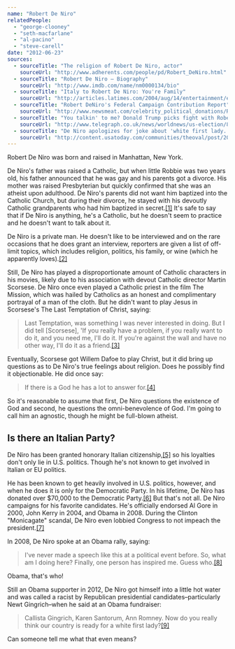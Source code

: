 ```yaml
---
name: "Robert De Niro"
relatedPeople:
  - "george-clooney"
  - "seth-macfarlane"
  - "al-pacino"
  - "steve-carell"
date: "2012-06-23"
sources:
  - sourceTitle: "The religion of Robert De Niro, actor"
    sourceUrl: "http://www.adherents.com/people/pd/Robert_DeNiro.html"
  - sourceTitle: "Robert De Niro – Biography"
    sourceUrl: "http://www.imdb.com/name/nm0000134/bio"
  - sourceTitle: "Italy to Robert De Niro: You're Family"
    sourceUrl: "http://articles.latimes.com/2004/aug/14/entertainment/et-deniro14"
  - sourceTitle: "Robert DeNiro's Federal Campaign Contribution Report"
    sourceUrl: "http://www.newsmeat.com/celebrity_political_donations/Robert_Deniro.php"
  - sourceTitle: "You talkin' to me? Donald Trump picks fight with Robert De Niro"
    sourceUrl: "http://www.telegraph.co.uk/news/worldnews/us-election/8474850/You-talkin-to-me-Donald-Trump-picks-fight-with-Robert-De-Niro.html#"
  - sourceTitle: "De Niro apologizes for joke about 'white first lady.'"
    sourceUrl: "http://content.usatoday.com/communities/theoval/post/2012/03/de-niro-apologizes-for-joke-about-white-first-lady/1#.T-R9Pb_Nob0"
---
```


Robert De Niro was born and raised in Manhattan, New York.

De Niro's father was raised a Catholic, but when little Robbie was two years old, his father announced that he was gay and his parents got a divorce. His mother was raised Presbyterian but quickly confirmed that she was an atheist upon adulthood. De Niro's parents did not want him baptized into the Catholic Church, but during their divorce, he stayed with his devoutly Catholic grandparents who had him baptized in secret.<a class="source-citation" href="#http://www.adherents.com/people/pd/Robert_DeNiro.html" title="The religion of Robert De Niro, actor">[1]</a> It's safe to say that if De Niro is anything, he's a Catholic, but he doesn't seem to practice and he doesn't want to talk about it.

De Niro is a private man. He doesn't like to be interviewed and on the rare occasions that he does grant an interview, reporters are given a list of off-limit topics, which includes religion, politics, his family, or wine (which he apparently loves).<a class="source-citation" href="#http://www.imdb.com/name/nm0000134/bio" title="Robert De Niro – Biography">[2]</a>

Still, De Niro has played a disproportionate amount of Catholic characters in his movies, likely due to his association with devout Catholic director Martin Scorsese. De Niro once even played a Catholic priest in the film The Mission, which was hailed by Catholics as an honest and complimentary portrayal of a man of the cloth. But he didn't want to play Jesus in Scorsese's The Last Temptation of Christ, saying:

>Last Temptation, was something I was never interested in doing. But I did tell [Scorsese], 'If you really have a problem, if you really want to do it, and you need me, I'll do it. If you're against the wall and have no other way, I'll do it as a friend.<a class="source-citation" href="#http://www.adherents.com/people/pd/Robert_DeNiro.html" title="The religion of Robert De Niro, actor">[3]</a>

Eventually, Scorsese got Willem Dafoe to play Christ, but it did bring up questions as to De Niro's true feelings about religion. Does he possibly find it objectionable. He did once say:

>If there is a God he has a lot to answer for.<a class="source-citation" href="#http://www.imdb.com/name/nm0000134/bio" title="Robert De Niro – Biography">[4]</a>

So it's reasonable to assume that first, De Niro questions the existence of God and second, he questions the omni-benevolence of God. I'm going to call him an agnostic, though he might be full-blown atheist.


## Is there an Italian Party?

De Niro has been granted honorary Italian citizenship,<a class="source-citation" href="#http://articles.latimes.com/2004/aug/14/entertainment/et-deniro14" title="Italy to Robert De Niro: You&apos;re Family">[5]</a> so his loyalties don't only lie in U.S. politics. Though he's not known to get involved in Italian or EU politics.

He has been known to get heavily involved in U.S. politics, however, and when he does it is only for the Democratic Party. In his lifetime, De Niro has donated over $70,000 to the Democratic Party.<a class="source-citation" href="#http://www.newsmeat.com/celebrity_political_donations/Robert_Deniro.php" title="Robert DeNiro&apos;s Federal Campaign Contribution Report">[6]</a> But that's not all. De Niro campaigns for his favorite candidates. He's officially endorsed Al Gore in 2000, John Kerry in 2004, and Obama in 2008. During the Clinton "Monicagate" scandal, De Niro even lobbied Congress to not impeach the president.<a class="source-citation" href="#http://www.imdb.com/name/nm0000134/bio" title="Robert De Niro – Biography">[7]</a>

In 2008, De Niro spoke at an Obama rally, saying:

>I've never made a speech like this at a political event before. So, what am I doing here? Finally, one person has inspired me. Guess who.<a class="source-citation" href="#http://www.telegraph.co.uk/news/worldnews/us-election/8474850/You-talkin-to-me-Donald-Trump-picks-fight-with-Robert-De-Niro.html#" title="You talkin&apos; to me? Donald Trump picks fight with Robert De Niro">[8]</a>

Obama, that's who!

Still an Obama supporter in 2012, De Niro got himself into a little hot water and was called a racist by Republican presidential candidates–particularly Newt Gingrich–when he said at an Obama fundraiser:

>Callista Gingrich, Karen Santorum, Ann Romney. Now do you really think our country is ready for a white first lady?<a class="source-citation" href="#http://content.usatoday.com/communities/theoval/post/2012/03/de-niro-apologizes-for-joke-about-white-first-lady/1#.T-R9Pb_Nob0" title="De Niro apologizes for joke about &apos;white first lady.&apos;">[9]</a>

Can someone tell me what that even means?
